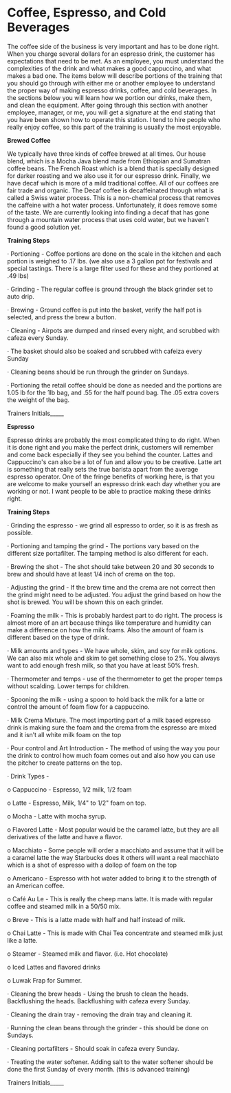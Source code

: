 # Coffee, Espresso, and Cold Beverages

The coffee side of the business is very important and has to be done right. When you charge several dollars for an espresso drink, the customer has expectations that need to be met. As an employee, you must understand the complexities of the drink and what makes a good cappuccino, and what makes a bad one. The items below will describe portions of the training that you should go through with either me or another employee to understand the proper way of making espresso drinks, coffee, and cold beverages. In the sections below you will learn how we portion our drinks, make them, and clean the equipment. After going through this section with another employee, manager, or me, you will get a signature at the end stating that you have been shown how to operate this station. I tend to hire people who really enjoy coffee, so this part of the training is usually the most enjoyable.

**Brewed Coffee**

We typically have three kinds of coffee brewed at all times. Our house blend, which is a Mocha Java blend made from Ethiopian and Sumatran coffee beans. The French Roast which is a blend that is specially designed for darker roasting and we also use it for our espresso drink. Finally, we have decaf which is more of a mild traditional coffee. All of our coffees are fair trade and organic. The Decaf coffee is decaffeinated through what is called a Swiss water process. This is a non-chemical process that removes the caffeine with a hot water process. Unfortunately, it does remove some of the taste. We are currently looking into finding a decaf that has gone through a mountain water process that uses cold water, but we haven't found a good solution yet.

**Training Steps**

·         Portioning - Coffee portions are done on the scale in the kitchen and each portion is weighed to .17 lbs. \(we also use a 3 gallon pot for festivals and special tastings. There is a large filter used for these and they portioned at .49 lbs\)

·         Grinding - The regular coffee is ground through the black grinder set to auto drip.

·         Brewing - Ground coffee is put into the basket, verify the half pot is selected, and press the brew a button.

·         Cleaning - Airpots are dumped and rinsed every night, and scrubbed with cafeza every Sunday.

·         The basket should also be soaked and scrubbed with cafeiza every Sunday

·         Cleaning beans should be run through the grinder on Sundays.

·         Portioning the retail coffee should be done as needed and the portions are 1.05 lb for the 1lb bag, and .55 for the half pound bag. The .05 extra covers the weight of the bag.

Trainers Initials\_\_\_\_\_

**Espresso**

Espresso drinks are probably the most complicated thing to do right. When it is done right and you make the perfect drink, customers will remember and come back especially if they see you behind the counter. Lattes and Cappuccino's can also be a lot of fun and allow you to be creative. Latte art is something that really sets the true barista apart from the average espresso operator. One of the fringe benefits of working here, is that you are welcome to make yourself an espresso drink each day whether you are working or not. I want people to be able to practice making these drinks right.

**Training Steps**

·         Grinding the espresso - we grind all espresso to order, so it is as fresh as possible.

·         Portioning and tamping the grind - The portions vary based on the different size portafilter. The tamping method is also different for each.

·         Brewing the shot - The shot should take between 20 and 30 seconds to brew and should have at least 1/4 inch of crema on the top.

·         Adjusting the grind - If the brew time and the crema are not correct then the grind might need to be adjusted. You adjust the grind based on how the shot is brewed. You will be shown this on each grinder.

·         Foaming the milk - This is probably hardest part to do right. The process is almost more of an art because things like temperature and humidity can make a difference on how the milk foams. Also the amount of foam is different based on the type of drink.

·         Milk amounts and types - We have whole, skim, and soy for milk options. We can also mix whole and skim to get something close to 2%. You always want to add enough fresh milk, so that you have at least 50% fresh.

·         Thermometer and temps - use of the thermometer to get the proper temps without scalding. Lower temps for children.

·         Spooning the milk - using a spoon to hold back the milk for a latte or control the amount of foam flow for a cappuccino.

·         Milk Crema Mixture. The most importing part of a milk based espresso drink is making sure the foam and the crema from the espresso are mixed and it isn’t all white milk foam on the top

·         Pour control and Art Introduction - The method of using the way you pour the drink to control how much foam comes out and also how you can use the pitcher to create patterns on the top.

·         Drink Types -

o   Cappuccino - Espresso, 1/2 milk, 1/2 foam

o   Latte - Espresso, Milk, 1/4" to 1/2" foam on top.

o   Mocha - Latte with mocha syrup.

o   Flavored Latte - Most popular would be the caramel latte, but they are all derivatives of the latte and have a flavor.

o   Macchiato - Some people will order a macchiato and assume that it will be a caramel latte the way Starbucks does it others will want a real macchiato which is a shot of espresso with a dollop of foam on the top

o   Americano - Espresso with hot water added to bring it to the strength of an American coffee.

o   Café Au Le - This is really the cheep mans latte. It is made with regular coffee and steamed milk in a 50/50 mix.

o   Breve - This is a latte made with half and half instead of milk.

o   Chai Latte - This is made with Chai Tea concentrate and steamed milk just like a latte.

o   Steamer - Steamed milk and flavor. \(i.e. Hot chocolate\)

o   Iced Lattes and flavored drinks

o   Luwak Frap for Summer.

·         Cleaning the brew heads - Using the brush to clean the heads. Backflushing the heads. Backflushing with cafeza every Sunday.

·         Cleaning the drain tray - removing the drain tray and cleaning it.

·         Running the clean beans through the grinder - this should be done on Sundays.

·         Cleaning portafilters - Should soak in cafeza every Sunday.

·         Treating the water softener. Adding salt to the water softener should be done the first Sunday of every month. \(this is advanced training\)  
  


Trainers Initials\_\_\_\_\_

